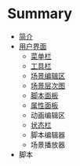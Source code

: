 # Summary

* [简介](README.md)
* [用户界面](ui/UI.md)
    * [菜单栏](ui/MenuBar.md)
    * [工具栏](ui/Toolbar.md)
    * [场景编辑区](ui/Scene.md)
    * [场景层次图](ui/Hierachy.md)
    * [脚本面板](ui/ScriptPanel.md)
    * [属性面板](ui/PropertyPanel.md)
    * 动画编辑区
    * [状态栏](ui/StatusBar.md)
    * 脚本编辑器
    * 场景播放器
* 脚本